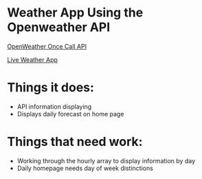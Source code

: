 # Weather App Using the Openweather API

[OpenWeather Once Call API](https://openweathermap.org/api/one-call-api#data)

[Live Weather App](https://elegant-brown-d4bb41.netlify.app)

# Things it does:
* API information displaying
* Displays daily forecast on home page

# Things that need work:
* Working through the hourly array to display information by day
* Daily homepage needs day of week distinctions
